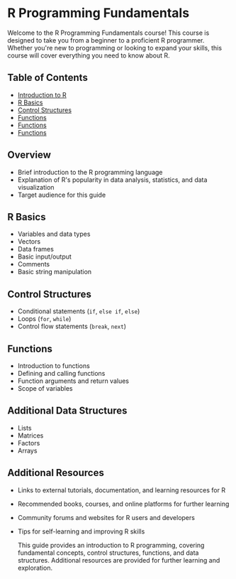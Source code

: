 # R Programming Fundamentals

Welcome to the R Programming Fundamentals course! This course is designed to take you from a beginner to a proficient R programmer. Whether you're new to programming or looking to expand your skills, this course will cover everything you need to know about R.

## Table of Contents
- [Introduction to R](https://github.com/yourusername/yourrepository/tree/main/01_Introduction_to_R)
- [R Basics](#r-basics)
- [Control Structures](#control-structures)
- [Functions](#functions)
- [Functions](#Additional-Data-Structures)
- [Functions](#Additional-Resources)


## Overview
- Brief introduction to the R programming language
- Explanation of R's popularity in data analysis, statistics, and data visualization
- Target audience for this guide

## R Basics
- Variables and data types
- Vectors
- Data frames
- Basic input/output
- Comments
- Basic string manipulation

## Control Structures
- Conditional statements (`if`, `else if`, `else`)
- Loops (`for`, `while`)
- Control flow statements (`break`, `next`)

## Functions
- Introduction to functions
- Defining and calling functions
- Function arguments and return values
- Scope of variables

## Additional Data Structures
- Lists
- Matrices
- Factors
- Arrays

## Additional Resources
- Links to external tutorials, documentation, and learning resources for R
- Recommended books, courses, and online platforms for further learning
- Community forums and websites for R users and developers
- Tips for self-learning and improving R skills

  This guide provides an introduction to R programming, covering fundamental concepts, control structures, functions, and data structures. Additional resources are provided for further learning and exploration.
